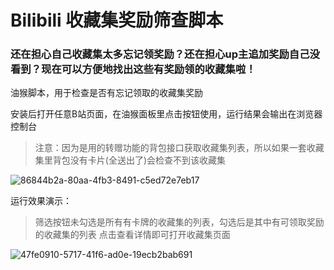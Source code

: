 # Bilibili 收藏集奖励筛查脚本

### 还在担心自己收藏集太多忘记领奖励？还在担心up主追加奖励自己没看到？现在可以方便地找出这些有奖励领的收藏集啦！

油猴脚本，用于检查是否有忘记领取的收藏集奖励

安装后打开任意B站页面，在油猴面板里点击按钮使用，运行结果会输出在浏览器控制台

> 注意：因为是用的转赠功能的背包接口获取收藏集列表，所以如果一套收藏集里背包没有卡片(全送出了)会检查不到该收藏集

![86844b2a-80aa-4fb3-8491-c5ed72e7eb17](https://github.com/user-attachments/assets/9fb3ba7a-f7e6-4080-a6e3-cfb91e02d44d)

运行效果演示：
> 筛选按钮未勾选是所有有卡牌的收藏集的列表，勾选后是其中有可领取奖励的收藏集的列表
> 点击查看详情即可打开收藏集页面

![47fe0910-5717-41f6-ad0e-19ecb2bab691](https://github.com/user-attachments/assets/32cfabbd-d4a2-4cfd-b456-264779cbff8b)
